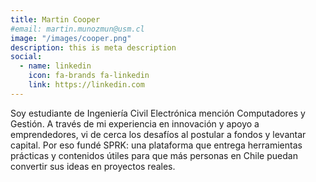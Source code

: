 ```yaml
---
title: Martin Cooper
#email: martin.munozmun@usm.cl
image: "/images/cooper.png"
description: this is meta description
social:
  - name: linkedin
    icon: fa-brands fa-linkedin
    link: https://linkedin.com
---
```


Soy estudiante de Ingeniería Civil Electrónica mención Computadores y Gestión. A través de mi experiencia en innovación y apoyo a emprendedores, vi de cerca los desafíos al postular a fondos y levantar capital. Por eso fundé SPRK: una plataforma que entrega herramientas prácticas y contenidos útiles para que más personas en Chile puedan convertir sus ideas en proyectos reales.
